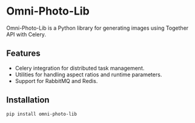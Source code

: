 # Omni-Photo-Lib

Omni-Photo-Lib is a Python library for generating images using Together API with Celery.

## Features
- Celery integration for distributed task management.
- Utilities for handling aspect ratios and runtime parameters.
- Support for RabbitMQ and Redis.

## Installation

```bash
pip install omni-photo-lib
